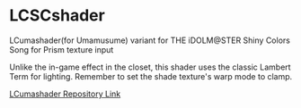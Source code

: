# LCSCshader
LCumashader(for Umamusume) variant for THE iDOLM@STER Shiny Colors Song for Prism texture input

Unlike the in-game effect in the closet, this shader uses the classic Lambert Term for lighting.
Remember to set the shade texture's warp mode to clamp.

[LCumashader Repository Link](https://github.com/Jebe89/LCumashader)
